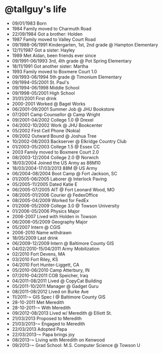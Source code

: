 @tallguy's life
===============

- 09/01/1983 Born
- 1984 Family moved to Charmuth Road
- 22/09/1984 Got a brother: Holden
- 1987 Family moved to Valley Court Road
- 09/1988-06/1991 Kindergarten, 1st, 2nd grade @ Hampton Elementary
- 12/11/1987 Got a sister: Hayley
- 1989 Met Aidan, been friends ever since
- 09/1991-06/1993 3rd, 4th grade @ Pot Spring Elementary
- 18/11/1991 Got another sister: Martha
- 1993 Family moved to Boxmere Court 1.0
- 09/1993-06/1994 5th grade @ Timonium Elementary
- 09/1994-05/2001 St. Paul's
- 09/1994-06/1998 Middle School
- 09/1998-05/2001 High School
- 31/01/2001 First drink
- 2000-2001 Worked @ Bagel Works
- 06/2001-09/2001 Summer Job @ JHU Bookstore
- 07/2001 Camp Counsellor @ Camp Wright
- 09/2001-04/2002 College 1.0 @ Drexel
- 04/2002-10/2002 Work @ JHU Bookcenter
- 05/2002 First Cell Phone (Nokia)
- 09/2002 Outward Bound @ Joshua Tree
- 10/2002-08/2003 Backserver @ Elkridge Country Club
- 01/2003-05/2003 College 1.5 @ Essex CC
- 2003 Family moved to Boxmere Court 2.0
- 08/2003-12/2004 College 2.0 @ Norwich
- 18/03/2004 Joined the US Army as 88M10
- 18/03/2004-17/03/2013 88M @ US Army
- 06/2004-08/2004 Boot Camp @ Fort Jackson, SC
- 01/2005-06/2005 Laborer @ Interlock Paving
- 05/2005-11/2005 Dated Katie E
- 06/2005-07/2005 AIT @ Fort Leonard Wood, MO
- 08/2005-01/2006 Courier @ FedexOffice
- 08/2005-04/2009 Worked for FedEx
- 01/2006-05/2009 College 3.0 @ Towson University
- 01/2006-05/2006 Physics Major
- 2006-2007 Lived with Holden in Towson
- 06/2006-05/2009 Geography Major
- 05/2007 Intern @ CGIS
- 2006-2010 Name withdrawn
- 18/05/2009 Last drink
- 06/2009-12/2009 Intern @ Baltimore County GIS
- 04/02/2010-15/04/2011 Army Mobilization
- 02/2010 Fort Devens, MA
- 03/2010 Fort Riley, KS
- 04/2010 Fort Hunter-Liggett, CA
- 05/2010-06/2010 Camp Atterbury, IN
- 07/2010-04/2011 COB Speicher, Iraq
- 04/2011-08/2011 Lived @ CopyCat Building
- 05/2011-10/2011 Manager @ Gadget Guru
- 08/2011-08/2012 Lived on Burke Ave
- 11/2011-~ GIS Spec I @ Baltimore County GIS
- 28-10-2011 Met Meredith
- 28-10-2011-~ With Meredith
- 09/2012-08/2013 Lived w/ Meredith @ Elliott St.
- 21/03/2013 Proposed to Meredith
- 21/03/2013-~ Engaged to Meredith
- 22/03/2013 Adopted Papa
- 22/03/2013-~ Papa brings joy
- 08/2013-~ Living with Meredith on Kenwood
- 09/2013-~ Grad School: M.S. Computer Science @ Towson U
